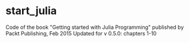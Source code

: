 # start_julia
Code of the book "Getting started with Julia Programming"
published by Packt Publishing, Feb 2015
Updated for v 0.5.0:   chapters 1-10
